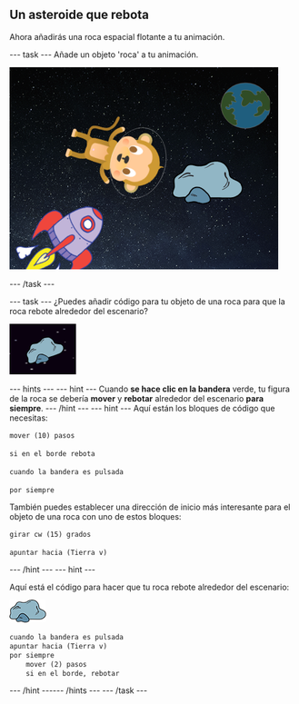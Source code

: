 ## Un asteroide que rebota

Ahora añadirás una roca espacial flotante a tu animación.

--- task --- Añade un objeto 'roca' a tu animación.

![Agregar la figura de una roca](images/space-rock-sprite.png)

--- /task ---

--- task --- ¿Puedes añadir código para tu objeto de una roca para que la roca rebote alrededor del escenario?

![Probando una roca que rebota](images/space-bounce-test.png)

--- hints ---
 --- hint --- Cuando **se hace clic en la bandera** verde, tu figura de la roca se debería **mover** y **rebotar** alrededor del escenario **para siempre**.
--- /hint ---
 --- hint --- Aquí están los bloques de código que necesitas:

```blocks3
mover (10) pasos

si en el borde rebota

cuando la bandera es pulsada

por siempre
```

También puedes establecer una dirección de inicio más interesante para el objeto de una roca con uno de estos bloques:

```blocks3
girar cw (15) grados

apuntar hacia (Tierra v)
```

--- /hint --- --- hint ---

Aquí está el código para hacer que tu roca rebote alrededor del escenario:

![Objeto de una roca](images/sprite-rock.png)

```blocks3
cuando la bandera es pulsada
apuntar hacia (Tierra v)
por siempre
    mover (2) pasos
    si en el borde, rebotar
```

--- /hint ------ /hints --- --- /task ---